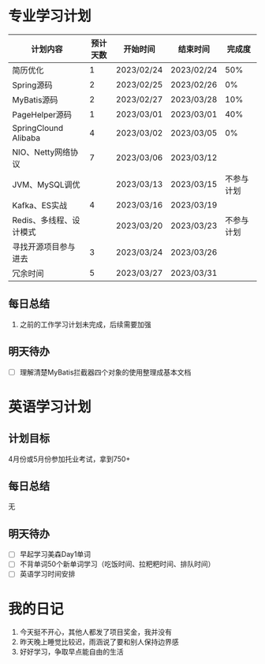 

# 专业学习计划

| 计划内容                | 预计天数 | 开始时间   | 结束时间   | 完成度     |
| ----------------------- | -------- | ---------- | ---------- | ---------- |
| 简历优化                | 1        | 2023/02/24 | 2023/02/24 | 50%        |
| Spring源码              | 2        | 2023/02/25 | 2023/02/26 | 0%         |
| MyBatis源码             | 2        | 2023/02/27 | 2023/03/28 | 10%        |
| PageHelper源码          | 1        | 2023/03/01 | 2023/03/01 | 40%        |
| SpringClound Alibaba    | 4        | 2023/03/02 | 2023/03/05 | 0%         |
| NIO、Netty网络协议      | 7        | 2023/03/06 | 2023/03/12 |            |
| JVM、MySQL调优          |          | 2023/03/13 | 2023/03/15 | 不参与计划 |
| Kafka、ES实战           | 4        | 2023/03/16 | 2023/03/19 |            |
| Redis、多线程、设计模式 |          | 2023/03/20 | 2023/03/23 | 不参与计划 |
| 寻找开源项目参与进去    | 3        | 2023/03/24 | 2023/03/26 |            |
| 冗余时间                | 5        | 2023/03/27 | 2023/03/31 |            |

## 每日总结

1. 之前的工作学习计划未完成，后续需要加强

## 明天待办

- [ ] 理解清楚MyBatis拦截器四个对象的使用整理成基本文档

# 英语学习计划

## 计划目标

4月份或5月份参加托业考试，拿到750+

## 每日总结

无

## 明天待办

- [ ] 早起学习美森Day1单词
- [ ] 不背单词50个新单词学习（吃饭时间、拉粑粑时间、排队时间）
- [ ] 英语学习时间安排

# 我的日记

1. 今天挺不开心，其他人都发了项目奖金，我并没有
1. 昨天晚上睡觉比较迟，雨涵说了要和别人保持边界感
1. 好好学习，争取早点能自由的生活

